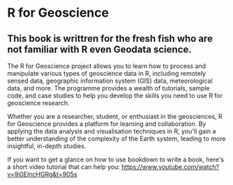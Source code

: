 # R for Geoscience
## This book is writtren for the fresh fish who are not familiar with R even Geodata science.
The R for Geoscience project allows you to learn how to process and manipulate various types of geoscience data in R, including remotely sensed data, geographic information system (GIS) data, meteorological data, and more. The programme provides a wealth of tutorials, sample code, and case studies to help you develop the skills you need to use R for geoscience research.

Whether you are a researcher, student, or enthusiast in the geosciences, R for Geoscience provides a platform for learning and collaboration. By applying the data analysis and visualisation techniques in R, you'll gain a better understanding of the complexity of the Earth system, leading to more insightful, in-depth studies.

If you want to get a glance on how to use bookdown to write a book, here's a short video tutorial
that can help you:
https://www.youtube.com/watch?v=9i0ElncHGRg&t=905s
